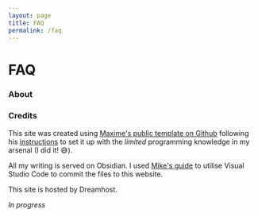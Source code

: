 ```yaml
---
layout: page
title: FAQ
permalink: /faq
---
```


# FAQ

### About



### Credits

This site was created using [Maxime's public template on Github](https://github.com/maximevaillancourt/digital-garden-jekyll-template) following his [instructions](https://maximevaillancourt.com/blog/setting-up-your-own-digital-garden-with-jekyll) to set it up with the *limited* programming knowledge in my arsenal (I did it! 😅).

All my writing is served on Obsidian. I used [Mike's guide](https://refinedmind.co/obsidian-jekyll-workflow) to utilise Visual Studio Code to commit the files to this website.

This site is hosted by Dreamhost.

*In progress*


<style>
  .wrapper {
    max-width: 58em;
  }
</style>